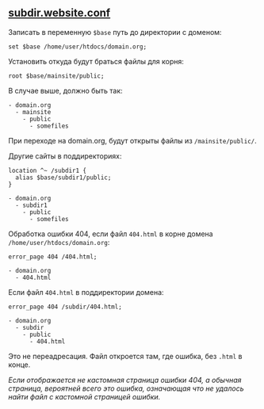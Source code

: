 ## [subdir.website.conf](subdir.website.conf)

Записать в переменную `$base` путь до директории с доменом:

```nginx
set $base /home/user/htdocs/domain.org;
```

Установить откуда будут браться файлы для корня:

```nginx
root $base/mainsite/public;
```

В случае выше, должно быть так:

```
- domain.org
  - mainsite
    - public
      - somefiles
```

При переходе на domain.org, будут открыты файлы из `/mainsite/public/`.

Другие сайты в поддиректориях:

```nginx
location ^~ /subdir1 {
  alias $base/subdir1/public;
}
```

```
- domain.org
  - subdir1
    - public
      - somefiles
```

Обработка ошибки 404, если файл `404.html` в корне домена `/home/user/htdocs/domain.org`:

```nginx
error_page 404 /404.html;
```

```
- domain.org
  - 404.html
```

Если файл `404.html` в поддиректории домена:

```nginx
error_page 404 /subdir/404.html;
```

```
- domain.org
  - subdir
    - public
      - 404.html
```

Это не переадресация. Файл откроется там, где ошибка, без `.html` в конце.

_Если отображается не кастомная страница ошибки 404, а обычная страница, вероятней всего это ошибка, означающая что не удалось найти файл с кастомной страницей ошибки._
